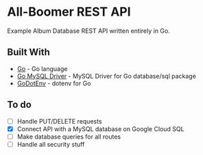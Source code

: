 # All-Boomer REST API

Example Album Database REST API written entirely in Go.

## Built With

- [Go](https://golang.org/) - Go language
- [Go MySQL Driver](https://github.com/go-sql-driver/mysql) - MySQL Driver for Go database/sql package
- [GoDotEnv](https://github.com/joho/godotenv) - dotenv for Go

## To do

- [ ] Handle PUT/DELETE requests
- [x] Connect API with a MySQL database on Google Cloud SQL
- [ ] Make database queries for all routes
- [ ] Handle all security stuff
